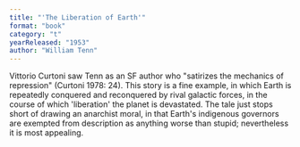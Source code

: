 ```yaml
---
title: "'The Liberation of Earth'"
format: "book"
category: "t"
yearReleased: "1953"
author: "William Tenn"
---
```

Vittorio Curtoni saw Tenn as an SF author who "satirizes the mechanics of repression" (Curtoni 1978: 24). This story is a fine example, in which Earth is repeatedly conquered and reconquered by rival galactic forces, in the course of which 'liberation' the planet is devastated. The tale just stops short of drawing an anarchist moral, in that Earth's indigenous governors are exempted from description as anything worse than stupid; nevertheless it is most appealing.